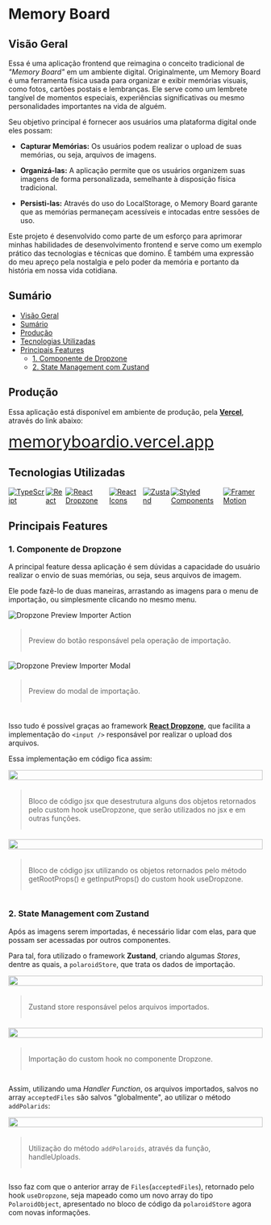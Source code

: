 # Memory Board

## Visão Geral
Essa é uma aplicação frontend que reimagina o conceito tradicional de *"Memory Board"* em um ambiente digital. Originalmente, um Memory Board é uma ferramenta física usada para organizar e exibir memórias visuais, como fotos, cartões postais e lembranças. Ele serve como um lembrete tangível de momentos especiais, experiências significativas ou mesmo personalidades importantes na vida de alguém.

Seu objetivo principal é fornecer aos usuários uma plataforma digital onde eles possam:

- **Capturar Memórias:** Os usuários podem realizar o upload de suas memórias, ou seja, arquivos de imagens.

- **Organizá-las:** A aplicação permite que os usuários organizem suas imagens de forma personalizada, semelhante à disposição física tradicional.

- **Persisti-las:** Através do uso do LocalStorage, o Memory Board garante que as memórias permaneçam acessíveis e intocadas entre sessões de uso.

Este projeto é desenvolvido como parte de um esforço para aprimorar minhas habilidades de desenvolvimento frontend e serve como um exemplo prático das tecnologias e técnicas que domino. É também uma expressão do meu apreço pela nostalgia e pelo poder da memória e portanto da história em nossa vida cotidiana.

## Sumário
- [Visão Geral](#visão-geral)
- [Sumário](#sumário)
- [Produção](#produção)
- [Tecnologias Utilizadas](#tecnologias-utilizadas)
- [Principais Features](#principais-features)
  - [1. Componente de Dropzone](#1-componente-de-dropzone)
  - [2. State Management com Zustand](#2-state-management-com-zustand)

## Produção
Essa aplicação está disponível em ambiente de produção, pela **[Vercel](https://vercel.com/)**, através do link abaixo:

<a href="https://memoryboardio.vercel.app" target="_blank" style="font-size: 2rem">
  memoryboardio.vercel.app
</a>

## Tecnologias Utilizadas
<div style="display: flex; gap: 2px;">
  <a href="https://www.typescriptlang.org/">
    <img src="https://img.shields.io/badge/TypeScript-007ACC?style=for-the-badge&logo=typescript&logoColor=white" alt="TypeScript">
  </a>

  <a href="https://react.dev">
    <img src="https://img.shields.io/badge/React-black?style=for-the-badge&logo=react&logoColor=cyan" alt="React">
  </a>

  <a href="https://react-dropzone.js.org/">
    <img src="https://img.shields.io/badge/React_Dropzone-black?style=for-the-badge&logo=react&logoColor=cyan" alt="React Dropzone">
  </a>

  <a href="https://react-icons.github.io/react-icons/">
    <img src="https://img.shields.io/badge/React_Icons-black?style=for-the-badge&logo=react&logoColor=eb4e63" alt="React Icons">
  </a>

  <a href="https://docs.pmnd.rs/zustand/getting-started/introduction">
    <img src="https://img.shields.io/badge/Zustand-efefef?style=for-the-badge&logo=zustand&logoColor=e229c4" alt="Zustand">
  </a>

  <a href="https://styled-components.com/">
    <img src="https://img.shields.io/badge/Styled_Components-DB7093?style=for-the-badge&logo=styled-components&logoColor=white" alt="Styled Components">
  </a>

  <a href="https://www.framer.com/motion/">
    <img src="https://img.shields.io/badge/Framer_Motion-efefef?style=for-the-badge&logo=framer&logoColor=e229c4" alt="Framer Motion">
  </a>
</div>

## Principais Features

### 1. Componente de Dropzone
A principal feature dessa aplicação é sem dúvidas a capacidade do usuário realizar o envio de suas memórias, ou seja, seus arquivos de imagem.

Ele pode fazê-lo de duas maneiras, arrastando as imagens para o menu de importação, ou simplesmente clicando no mesmo menu.

<div style="display: flex;flex-flow: column; gap: 5px">
  <img src="./src/assets/images/docs/dropzone_pov_action.png" alt="Dropzone Preview Importer Action">

  > Preview do botão responsável pela operação de importação.

  <img src="./src/assets/images/docs/dropzone_pov_modal.png" alt="Dropzone Preview Importer Modal">

  > Preview do modal de importação.
</div>

#####
Isso tudo é possível graças ao framework **[React Dropzone](https://react-dropzone.js.org/)**, que facilita a implementação do `<input />` responsável por realizar o upload dos arquivos.

Essa implementação em código fica assim:

<div style="display: flex;flex-flow: column; gap: 5px">

  <img style="width: 100%" src="./src/assets/images/docs/dropzone_code_hook.png">


  > Bloco de código jsx que desestrutura alguns dos objetos retornados pelo custom hook useDropzone, que serão utilizados no jsx e em outras funções.

 <img style="width: 100%" src="./src/assets/images/docs/dropzone_code_jsx.png">

  > Bloco de código jsx utilizando os objetos retornados pelo método getRootProps() e getInputProps() do custom hook useDropzone.
</div>

### 2. State Management com Zustand

Após as imagens serem importadas, é necessário lidar com elas, para que possam ser acessadas por outros componentes.

Para tal, fora utilizado o framework **Zustand**, criando algumas *Stores*, dentre as quais, a `polaroidStore`, que trata os dados de importação.

<div style="display: flex;flex-flow: column; gap: 5px">
  <img style="width: 100%" src="./src/assets/images/docs/polaroid_store_code_block.png">

  > Zustand store responsável pelos arquivos importados.

  <img style="width: 100%" src="./src/assets/images/docs/polaroid_store_code_hook.png">

  > Importação do custom hook no componente Dropzone.
</div>

Assim, utilizando uma *Handler Function*, os arquivos importados, salvos no array `acceptedFiles` são salvos "globalmente", ao utilizar o método `addPolarids`:

<div style="display: flex;flex-flow: column; gap: 5px">
  <img style="width: 100%" src="./src/assets/images/docs/polaroid_store_code_handler.png">

  > Utilização do método `addPolaroids`, através da função, handleUploads.
</div>

Isso faz com que o anterior array de `Files`(`acceptedFiles`), retornado pelo hook `useDropzone`, seja mapeado como um novo array do tipo `PolaroidObject`, apresentado no bloco de código da `polaroidStore` agora com novas informações.
